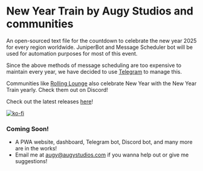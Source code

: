 # New Year Train by Augy Studios and communities
An open-sourced text file for the countdown to celebrate the new year 2025 for every region worldwide.
JuniperBot and Message Scheduler bot will be used for automation purposes for most of this event.

Since the above methods of message scheduling are too expensive to maintain every year, we have decided to use [Telegram](https://augystudios.t.me) to manage this.

Communities like [Rolling Lounge](https://discord.gg/rolling-lounge-400983101507108874) also celebrate New Year with the New Year Train yearly. Check them out on Discord!

Check out the latest releases [here](https://github.com/augy-studios/new-year-train/releases)!

[![ko-fi](https://ko-fi.com/img/githubbutton_sm.svg)](https://ko-fi.com/augystudios)

### Coming Soon!
- A PWA website, dashboard, Telegram bot, Discord bot, and many more are in the works!
- Email me at [augy@augystudios.com](mailto:augy@augystudios.com) if you wanna help out or give me suggestions!

